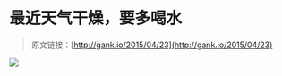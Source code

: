 # 最近天气干燥，要多喝水

> 原文链接：[http://gank.io/2015/04/23](http://gank.io/2015/04/23)

![](http://ww4.sinaimg.cn/large/610dc034gw1erfcxwxlvuj20m80gzmyw.jpg)

